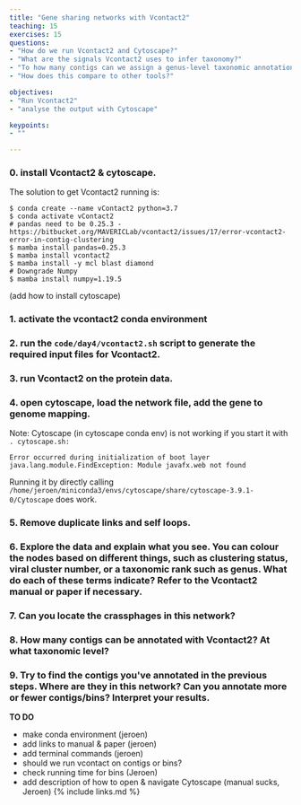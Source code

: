 ```yaml
---
title: "Gene sharing networks with Vcontact2"
teaching: 15
exercises: 15
questions:
- "How do we run Vcontact2 and Cytoscape?"
- "What are the signals Vcontact2 uses to infer taxonomy?"
- "To how many contigs can we assign a genus-level taxonomic annotation?"
- "How does this compare to other tools?"

objectives:
- "Run Vcontact2"
- "analyse the output with Cytoscape"

keypoints:
- ""

---
```

### 0. install Vcontact2 & cytoscape.
The solution to get Vcontact2 running is:
```
$ conda create --name vContact2 python=3.7
$ conda activate vContact2
# pandas need to be 0.25.3 - https://bitbucket.org/MAVERICLab/vcontact2/issues/17/error-vcontact2-error-in-contig-clustering
$ mamba install pandas=0.25.3
$ mamba install vcontact2
$ mamba install -y mcl blast diamond
# Downgrade Numpy
$ mamba install numpy=1.19.5
```

(add how to install cytoscape)

### 1. activate the vcontact2 conda environment
### 2. run the `code/day4/vcontact2.sh` script to generate the required input files for Vcontact2.

### 3. run Vcontact2 on the protein data.

### 4. open cytoscape, load the network file, add the gene to genome mapping.  
Note: Cytoscape (in cytoscape conda env) is not working if you start it with `. cytoscape.sh:`
```
Error occurred during initialization of boot layer
java.lang.module.FindException: Module javafx.web not found
```
Running it by directly calling `/home/jeroen/miniconda3/envs/cytoscape/share/cytoscape-3.9.1-0/Cytoscape` does work.

### 5. Remove duplicate links and self loops.

### 6. Explore the data and explain what you see. You can colour the nodes based on different things, such as clustering status, viral cluster number, or a taxonomic rank such as genus. What do each of these terms indicate? Refer to the Vcontact2 manual or paper if necessary.

### 7. Can you locate the crassphages in this network?

### 8. How many contigs can be annotated with Vcontact2? At what taxonomic level?

### 9. Try to find the contigs you've annotated in the previous steps. Where are they in this network? Can you annotate more or fewer contigs/bins? Interpret your results.



**TO DO**
- make conda environment (jeroen)
- add links to manual & paper (jeroen)
- add terminal commands (jeroen)
- should we run vcontact on contigs or bins?
- check running time for bins (Jeroen)
- add description of how to open & navigate Cytoscape (manual sucks, Jeroen)
{% include links.md %}
